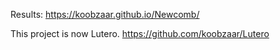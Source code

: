 Results:
https://koobzaar.github.io/Newcomb/

This project is now Lutero.
https://github.com/koobzaar/Lutero

